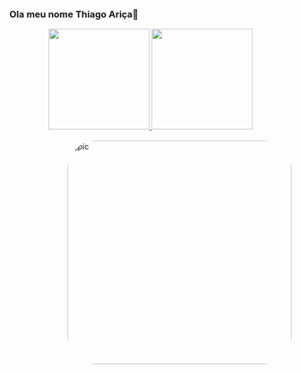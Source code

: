 ### Ola meu nome Thiago  Ariça👋


<div align="center">
  <a href="https://github.com/Thiagoarica">
  <img height="180em" src="https://github-readme-stats.vercel.app/api?username=Thiagoarica&show_icons=true&theme=dracula&include_all_commits=true&count_private=true"/>
  <img height="180em" src="https://github-readme-stats.vercel.app/api/top-langs/?username=Thiagoarica&layout=compact&langs_count=7&theme=dracula"/>
</div>
<div style="display: inline_block"><br>

<img align="right" alt="pic" height="400" style="border-radius:50px;" src="https://media.discordapp.net/attachments/1027702778417660026/1027703351527342151/584e837f6a5ae41a83ddee3b.png?width=420&height=605">
</div>

